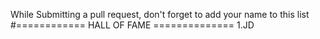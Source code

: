 While Submitting a pull request, don't forget to add your name to this list
#============ HALL OF FAME ==============
1.JD
